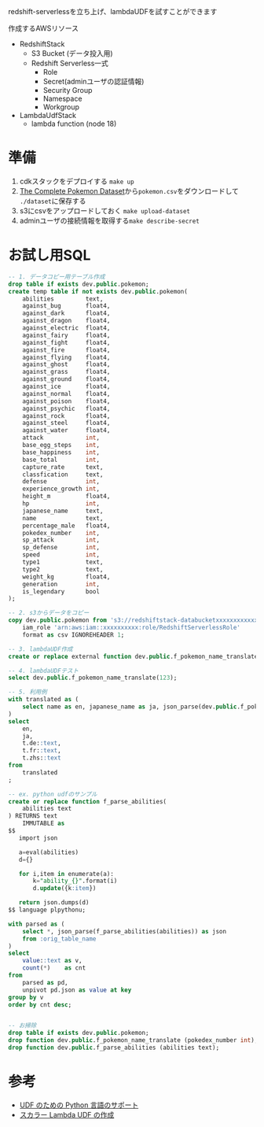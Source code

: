 redshift-serverlessを立ち上げ、lambdaUDFを試すことができます

作成するAWSリソース

- RedshiftStack
  - S3 Bucket (データ投入用) 
  - Redshift Serverless一式
    - Role
    - Secret(adminユーザの認証情報)
    - Security Group
    - Namespace
    - Workgroup
- LambdaUdfStack
  - lambda function (node 18)



# 準備
1. cdkスタックをデプロイする `make up`
2. [The Complete Pokemon Dataset](https://www.kaggle.com/datasets/rounakbanik/pokemon)から`pokemon.csv`をダウンロードして
`./dataset`に保存する
3. s3にcsvをアップロードしておく `make upload-dataset`
4. adminユーザの接続情報を取得する`make describe-secret`

# お試し用SQL
```sql
-- 1. データコピー用テーブル作成
drop table if exists dev.public.pokemon;
create temp table if not exists dev.public.pokemon(
    abilities         text,
    against_bug       float4,
    against_dark      float4,
    against_dragon    float4,
    against_electric  float4,
    against_fairy     float4,
    against_fight     float4,
    against_fire      float4,
    against_flying    float4,
    against_ghost     float4,
    against_grass     float4,
    against_ground    float4,
    against_ice       float4,
    against_normal    float4,
    against_poison    float4,
    against_psychic   float4,
    against_rock      float4,
    against_steel     float4,
    against_water     float4,
    attack            int,
    base_egg_steps    int,
    base_happiness    int,
    base_total        int,
    capture_rate      text,
    classfication     text,
    defense           int,
    experience_growth int,
    height_m          float4,
    hp                int,
    japanese_name     text,
    name              text,
    percentage_male   float4,
    pokedex_number    int,
    sp_attack         int,
    sp_defense        int,
    speed             int,
    type1             text,
    type2             text,
    weight_kg         float4,
    generation        int,
    is_legendary      bool
);

-- 2. s3からデータをコピー
copy dev.public.pokemon from 's3://redshiftstack-databucketxxxxxxxxxxxxxxxxxxxxxx/pokemon.csv'
    iam_role 'arn:aws:iam::xxxxxxxxxx:role/RedshiftServerlessRole'
    format as csv IGNOREHEADER 1;

-- 3. lambdaUDF作成
create or replace external function dev.public.f_pokemon_name_translate (pokedex_number int) returns varchar stable lambda 'udf-pokemon-name-translate' iam_role 'arn:aws:iam::xxxxxxxxxx:role/RedshiftServerlessRole';

-- 4. lambdaUDFテスト
select dev.public.f_pokemon_name_translate(123);

-- 5. 利用例
with translated as (
    select name as en, japanese_name as ja, json_parse(dev.public.f_pokemon_name_translate(pokedex_number)) as t, * from :orig_table_name
)
select
    en,
    ja,
    t.de::text,
    t.fr::text,
    t.zhs::text
from
    translated
;

-- ex. python udfのサンプル
create or replace function f_parse_abilities(
    abilities text
) RETURNS text
    IMMUTABLE as
$$
   import json

   a=eval(abilities)
   d={}

   for i,item in enumerate(a):
       k="ability_{}".format(i)
       d.update({k:item})

   return json.dumps(d)
$$ language plpythonu;

with parsed as (
    select *, json_parse(f_parse_abilities(abilities)) as json
    from :orig_table_name
)
select
    value::text as v,
    count(*)    as cnt
from
    parsed as pd,
    unpivot pd.json as value at key
group by v
order by cnt desc;


-- お掃除
drop table if exists dev.public.pokemon;
drop function dev.public.f_pokemon_name_translate (pokedex_number int);
drop function dev.public.f_parse_abilities (abilities text);
```

# 参考
* [UDF のための Python 言語のサポート](https://docs.aws.amazon.com/ja_jp/redshift/latest/dg/udf-python-language-support.html)
* [スカラー Lambda UDF の作成](https://docs.aws.amazon.com/ja_jp/redshift/latest/dg/udf-creating-a-lambda-sql-udf.html)
